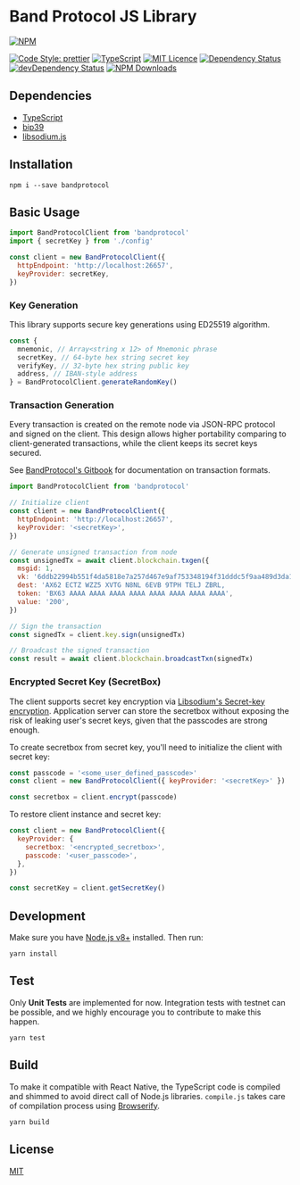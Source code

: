 # Band Protocol JS Library

[![NPM](https://nodei.co/npm/bandprotocol.png?downloads=true&downloadRank=true&stars=true)](https://nodei.co/npm/bandprotocol/)

[![Code Style: prettier](https://img.shields.io/badge/code_style-prettier-ff69b4.svg?style=flat-square)](https://github.com/prettier/prettier)
[![TypeScript](https://badges.frapsoft.com/typescript/code/typescript.svg?v=101)](https://github.com/ellerbrock/typescript-badges/)
[![MIT Licence](https://badges.frapsoft.com/os/mit/mit.svg?v=103)](https://opensource.org/licenses/mit-license.php)
[![Dependency Status](https://david-dm.org/bandprotocol/js-client.svg)](https://david-dm.org/bandprotocol/js-client)
[![devDependency Status](https://david-dm.org/bandprotocol/js-client/dev-status.svg)](https://david-dm.org/bandprotocol/js-client#info=devDependencies)
[![NPM Downloads](https://img.shields.io/npm/dt/express.svg)](https://nodei.co/npm/bandprotocol/)

## Dependencies

- [TypeScript](https://www.typescriptlang.org/)
- [bip39](https://github.com/bitcoinjs/bip39)
- [libsodium.js](https://github.com/jedisct1/libsodium.js)

## Installation

```
npm i --save bandprotocol
```

## Basic Usage

```js
import BandProtocolClient from 'bandprotocol'
import { secretKey } from './config'

const client = new BandProtocolClient({
  httpEndpoint: 'http://localhost:26657',
  keyProvider: secretKey,
})
```

### Key Generation

This library supports secure key generations using ED25519 algorithm.

```js
const {
  mnemonic, // Array<string x 12> of Mnemonic phrase
  secretKey, // 64-byte hex string secret key
  verifyKey, // 32-byte hex string public key
  address, // IBAN-style address
} = BandProtocolClient.generateRandomKey()
```

### Transaction Generation

Every transaction is created on the remote node via JSON-RPC protocol and signed on the client. This design allows higher portability comparing to client-generated transactions, while the client keeps its secret keys secured.

See [BandProtocol's Gitbook](https://bandprotocol.gitbook.io/blockchain) for documentation on transaction formats.

```js
import BandProtocolClient from 'bandprotocol'

// Initialize client
const client = new BandProtocolClient({
  httpEndpoint: 'http://localhost:26657',
  keyProvider: '<secretKey>',
})

// Generate unsigned transaction from node
const unsignedTx = await client.blockchain.txgen({
  msgid: 1,
  vk: '6ddb22994b551f4da5818e7a257d467e9af753348194f31dddc5f9aa489d3da1',
  dest: 'AX62 ECTZ WZZ5 XVTG N8NL 6EVB 9TPH TELJ ZBRL,
  token: 'BX63 AAAA AAAA AAAA AAAA AAAA AAAA AAAA AAAA',
  value: '200',
})

// Sign the transaction
const signedTx = client.key.sign(unsignedTx)

// Broadcast the signed transaction
const result = await client.blockchain.broadcastTxn(signedTx)
```

### Encrypted Secret Key (SecretBox)

The client supports secret key encryption via [Libsodium's Secret-key encryption](https://download.libsodium.org/doc/secret-key_cryptography/authenticated_encryption.html). Application server can store the secretbox without exposing the risk of leaking user's secret keys, given that the passcodes are strong enough.

To create secretbox from secret key, you'll need to initialize the client with secret key:

```js
const passcode = '<some_user_defined_passcode>'
const client = new BandProtocolClient({ keyProvider: '<secretKey>' })

const secretbox = client.encrypt(passcode)
```

To restore client instance and secret key:

```js
const client = new BandProtocolClient({
  keyProvider: {
    secretbox: '<encrypted_secretbox>',
    passcode: '<user_passcode>',
  },
})

const secretKey = client.getSecretKey()
```

## Development

Make sure you have [Node.js v8+](https://nodejs.org/en/) installed. Then run:

```
yarn install
```

## Test

Only **Unit Tests** are implemented for now. Integration tests with testnet can be possible, and we highly encourage you to contribute to make this happen.

```
yarn test
```

## Build

To make it compatible with React Native, the TypeScript code is compiled and shimmed to avoid direct call of Node.js libraries. `compile.js` takes care of compilation process using [Browserify](http://browserify.org/).

```
yarn build
```

## License

[MIT](LICENSE.md)
